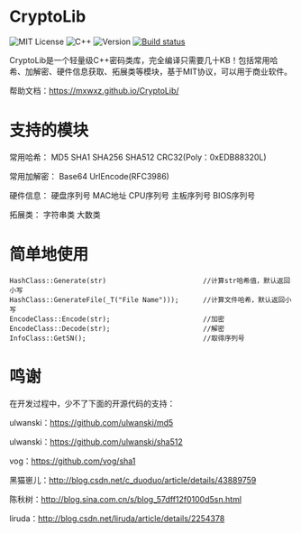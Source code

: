 # CryptoLib
![MIT License](https://img.shields.io/badge/License-MIT-red.svg)
![C++](https://img.shields.io/badge/Language-C%2B%2B-brightgreen.svg)
![Version](https://img.shields.io/badge/Version-1.0-blue.svg)
[![Build status](https://ci.appveyor.com/api/projects/status/pgqrs47g0cec0k2g?svg=true)](https://ci.appveyor.com/project/MXWXZ/cryptolib)

CryptoLib是一个轻量级C++密码类库，完全编译只需要几十KB！包括常用哈希、加解密、硬件信息获取、拓展类等模块，基于MIT协议，可以用于商业软件。

帮助文档：<https://mxwxz.github.io/CryptoLib/>

# 支持的模块
常用哈希：
MD5 SHA1 SHA256 SHA512 CRC32(Poly：0xEDB88320L)

常用加解密：
Base64 UrlEncode(RFC3986)

硬件信息：
硬盘序列号 MAC地址 CPU序列号 主板序列号 BIOS序列号

拓展类：
字符串类 大数类

# 简单地使用

``` 
HashClass::Generate(str)                        //计算str哈希值，默认返回小写
HashClass::GenerateFile(_T("File Name")));      //计算文件哈希，默认返回小写
EncodeClass::Encode(str);                       //加密
EncodeClass::Decode(str);                       //解密
InfoClass::GetSN();                             //取得序列号
```


# 鸣谢
在开发过程中，少不了下面的开源代码的支持：

ulwanski：https://github.com/ulwanski/md5

ulwanski：https://github.com/ulwanski/sha512

vog：https://github.com/vog/sha1

黑猫崽儿：http://blog.csdn.net/c_duoduo/article/details/43889759

陈秋树：http://blog.sina.com.cn/s/blog_57dff12f0100d5sn.html

liruda：http://blog.csdn.net/liruda/article/details/2254378
